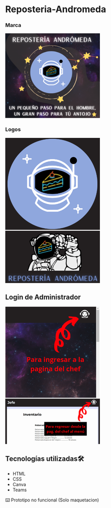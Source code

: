 # Reposteria-Andromeda

### Marca
<img src="assets/img/marca.png" alt="Marca" width="300px">


### Logos

<img src="assets/img/logo.png" alt="logo-Andromeda" width="300px">
<img src="assets/img/footer.png" alt="logo-Andromeda" width="300px">



## Login de Administrador

<img src="assets/img/Pagina del chef.png" alt="Pagina chef" width="300px">
<img src="assets/img/chef a menu.png" alt="Pagina chef" width="300px">


## Tecnologías utilizadas🛠️ 
- HTML 
- CSS
- Canva
- Teams

⌨️ Prototipo no funcional (Solo maquetacion)
